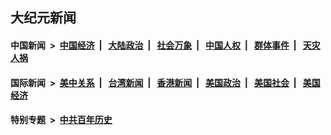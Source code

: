 ## 大纪元新闻

#### 中国新闻 &nbsp;>&nbsp; [中国经济](indexes/ncid283/README.md?04021645) &nbsp;| &nbsp; [大陆政治](indexes/ncid277/README.md?04021645) &nbsp;| &nbsp; [社会万象](indexes/ncid282/README.md?04021645) &nbsp;| &nbsp; [中国人权](indexes/ncid278/README.md?04021645) &nbsp;| &nbsp; [群体事件](indexes/ncid279/README.md?04021645) &nbsp;| &nbsp; [天灾人祸](indexes/ncid280/README.md?04021645)

#### 国际新闻 &nbsp;>&nbsp; [美中关系](indexes/nf1412576/README.md?04021645) &nbsp;| &nbsp; [台湾新闻](indexes/ncid1349361/README.md?04021645) &nbsp;| &nbsp; [香港新闻](indexes/ncid1349362/README.md?04021645) &nbsp;| &nbsp; [美国政治](indexes/ncid1078159/README.md?04021645) &nbsp;| &nbsp; [美国社会](indexes/ncid1078160/README.md?04021645) &nbsp;| &nbsp; [美国经济](indexes/ncid1078158/README.md?04021645)

#### 特别专题 &nbsp;>&nbsp; [中共百年历史](https://github.com/epoch-news/epoch-special/blob/master/README.md?04021645)  
